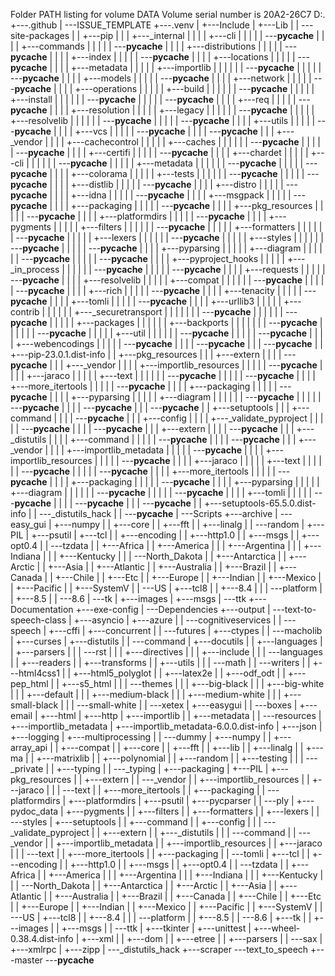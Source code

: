 Folder PATH listing for volume DATA
Volume serial number is 20A2-26C7
D:.
+---.github
|   \---ISSUE_TEMPLATE
+---.venv
|   +---Include
|   +---Lib
|   |   \---site-packages
|   |       +---pip
|   |       |   +---_internal
|   |       |   |   +---cli
|   |       |   |   |   \---__pycache__
|   |       |   |   +---commands
|   |       |   |   |   \---__pycache__
|   |       |   |   +---distributions
|   |       |   |   |   \---__pycache__
|   |       |   |   +---index
|   |       |   |   |   \---__pycache__
|   |       |   |   +---locations
|   |       |   |   |   \---__pycache__
|   |       |   |   +---metadata
|   |       |   |   |   +---importlib
|   |       |   |   |   |   \---__pycache__
|   |       |   |   |   \---__pycache__
|   |       |   |   +---models
|   |       |   |   |   \---__pycache__
|   |       |   |   +---network
|   |       |   |   |   \---__pycache__
|   |       |   |   +---operations
|   |       |   |   |   +---build
|   |       |   |   |   |   \---__pycache__
|   |       |   |   |   +---install
|   |       |   |   |   |   \---__pycache__
|   |       |   |   |   \---__pycache__
|   |       |   |   +---req
|   |       |   |   |   \---__pycache__
|   |       |   |   +---resolution
|   |       |   |   |   +---legacy
|   |       |   |   |   |   \---__pycache__
|   |       |   |   |   +---resolvelib
|   |       |   |   |   |   \---__pycache__
|   |       |   |   |   \---__pycache__
|   |       |   |   +---utils
|   |       |   |   |   \---__pycache__
|   |       |   |   +---vcs
|   |       |   |   |   \---__pycache__
|   |       |   |   \---__pycache__
|   |       |   +---_vendor
|   |       |   |   +---cachecontrol
|   |       |   |   |   +---caches
|   |       |   |   |   |   \---__pycache__
|   |       |   |   |   \---__pycache__
|   |       |   |   +---certifi
|   |       |   |   |   \---__pycache__
|   |       |   |   +---chardet
|   |       |   |   |   +---cli
|   |       |   |   |   |   \---__pycache__
|   |       |   |   |   +---metadata
|   |       |   |   |   |   \---__pycache__
|   |       |   |   |   \---__pycache__
|   |       |   |   +---colorama
|   |       |   |   |   +---tests
|   |       |   |   |   |   \---__pycache__
|   |       |   |   |   \---__pycache__
|   |       |   |   +---distlib
|   |       |   |   |   \---__pycache__
|   |       |   |   +---distro
|   |       |   |   |   \---__pycache__
|   |       |   |   +---idna
|   |       |   |   |   \---__pycache__
|   |       |   |   +---msgpack
|   |       |   |   |   \---__pycache__
|   |       |   |   +---packaging
|   |       |   |   |   \---__pycache__
|   |       |   |   +---pkg_resources
|   |       |   |   |   \---__pycache__
|   |       |   |   +---platformdirs
|   |       |   |   |   \---__pycache__
|   |       |   |   +---pygments
|   |       |   |   |   +---filters
|   |       |   |   |   |   \---__pycache__
|   |       |   |   |   +---formatters
|   |       |   |   |   |   \---__pycache__
|   |       |   |   |   +---lexers
|   |       |   |   |   |   \---__pycache__
|   |       |   |   |   +---styles
|   |       |   |   |   |   \---__pycache__
|   |       |   |   |   \---__pycache__
|   |       |   |   +---pyparsing
|   |       |   |   |   +---diagram
|   |       |   |   |   |   \---__pycache__
|   |       |   |   |   \---__pycache__
|   |       |   |   +---pyproject_hooks
|   |       |   |   |   +---_in_process
|   |       |   |   |   |   \---__pycache__
|   |       |   |   |   \---__pycache__
|   |       |   |   +---requests
|   |       |   |   |   \---__pycache__
|   |       |   |   +---resolvelib
|   |       |   |   |   +---compat
|   |       |   |   |   |   \---__pycache__
|   |       |   |   |   \---__pycache__
|   |       |   |   +---rich
|   |       |   |   |   \---__pycache__
|   |       |   |   +---tenacity
|   |       |   |   |   \---__pycache__
|   |       |   |   +---tomli
|   |       |   |   |   \---__pycache__
|   |       |   |   +---urllib3
|   |       |   |   |   +---contrib
|   |       |   |   |   |   +---_securetransport
|   |       |   |   |   |   |   \---__pycache__
|   |       |   |   |   |   \---__pycache__
|   |       |   |   |   +---packages
|   |       |   |   |   |   +---backports
|   |       |   |   |   |   |   \---__pycache__
|   |       |   |   |   |   \---__pycache__
|   |       |   |   |   +---util
|   |       |   |   |   |   \---__pycache__
|   |       |   |   |   \---__pycache__
|   |       |   |   +---webencodings
|   |       |   |   |   \---__pycache__
|   |       |   |   \---__pycache__
|   |       |   \---__pycache__
|   |       +---pip-23.0.1.dist-info
|   |       +---pkg_resources
|   |       |   +---extern
|   |       |   |   \---__pycache__
|   |       |   +---_vendor
|   |       |   |   +---importlib_resources
|   |       |   |   |   \---__pycache__
|   |       |   |   +---jaraco
|   |       |   |   |   +---text
|   |       |   |   |   |   \---__pycache__
|   |       |   |   |   \---__pycache__
|   |       |   |   +---more_itertools
|   |       |   |   |   \---__pycache__
|   |       |   |   +---packaging
|   |       |   |   |   \---__pycache__
|   |       |   |   +---pyparsing
|   |       |   |   |   +---diagram
|   |       |   |   |   |   \---__pycache__
|   |       |   |   |   \---__pycache__
|   |       |   |   \---__pycache__
|   |       |   \---__pycache__
|   |       +---setuptools
|   |       |   +---command
|   |       |   |   \---__pycache__
|   |       |   +---config
|   |       |   |   +---_validate_pyproject
|   |       |   |   |   \---__pycache__
|   |       |   |   \---__pycache__
|   |       |   +---extern
|   |       |   |   \---__pycache__
|   |       |   +---_distutils
|   |       |   |   +---command
|   |       |   |   |   \---__pycache__
|   |       |   |   \---__pycache__
|   |       |   +---_vendor
|   |       |   |   +---importlib_metadata
|   |       |   |   |   \---__pycache__
|   |       |   |   +---importlib_resources
|   |       |   |   |   \---__pycache__
|   |       |   |   +---jaraco
|   |       |   |   |   +---text
|   |       |   |   |   |   \---__pycache__
|   |       |   |   |   \---__pycache__
|   |       |   |   +---more_itertools
|   |       |   |   |   \---__pycache__
|   |       |   |   +---packaging
|   |       |   |   |   \---__pycache__
|   |       |   |   +---pyparsing
|   |       |   |   |   +---diagram
|   |       |   |   |   |   \---__pycache__
|   |       |   |   |   \---__pycache__
|   |       |   |   +---tomli
|   |       |   |   |   \---__pycache__
|   |       |   |   \---__pycache__
|   |       |   \---__pycache__
|   |       +---setuptools-65.5.0.dist-info
|   |       \---_distutils_hack
|   |           \---__pycache__
|   \---Scripts
+---archive
|   \---easy_gui
|       +---numpy
|       |   +---core
|       |   +---fft
|       |   +---linalg
|       |   \---random
|       +---PIL
|       +---psutil
|       +---tcl
|       |   +---encoding
|       |   +---http1.0
|       |   +---msgs
|       |   +---opt0.4
|       |   \---tzdata
|       |       +---Africa
|       |       +---America
|       |       |   +---Argentina
|       |       |   +---Indiana
|       |       |   +---Kentucky
|       |       |   \---North_Dakota
|       |       +---Antarctica
|       |       +---Arctic
|       |       +---Asia
|       |       +---Atlantic
|       |       +---Australia
|       |       +---Brazil
|       |       +---Canada
|       |       +---Chile
|       |       +---Etc
|       |       +---Europe
|       |       +---Indian
|       |       +---Mexico
|       |       +---Pacific
|       |       +---SystemV
|       |       \---US
|       +---tcl8
|       |   +---8.4
|       |   |   \---platform
|       |   +---8.5
|       |   \---8.6
|       \---tk
|           +---images
|           +---msgs
|           \---ttk
+---Documentation
+---exe-config
|   \---Dependencies
+---output
|   \---text-to-speech-class
|       +---asyncio
|       +---azure
|       |   \---cognitiveservices
|       |       \---speech
|       +---cffi
|       +---concurrent
|       |   \---futures
|       +---ctypes
|       |   \---macholib
|       +---curses
|       +---distutils
|       |   \---command
|       +---docutils
|       |   +---languages
|       |   +---parsers
|       |   |   \---rst
|       |   |       +---directives
|       |   |       +---include
|       |   |       \---languages
|       |   +---readers
|       |   +---transforms
|       |   +---utils
|       |   |   \---math
|       |   \---writers
|       |       +---html4css1
|       |       +---html5_polyglot
|       |       +---latex2e
|       |       +---odf_odt
|       |       +---pep_html
|       |       +---s5_html
|       |       |   \---themes
|       |       |       +---big-black
|       |       |       +---big-white
|       |       |       +---default
|       |       |       +---medium-black
|       |       |       +---medium-white
|       |       |       +---small-black
|       |       |       \---small-white
|       |       \---xetex
|       +---easygui
|       |   \---boxes
|       +---email
|       +---html
|       +---http
|       +---importlib
|       |   +---metadata
|       |   \---resources
|       +---importlib_metadata
|       +---importlib_metadata-6.0.0.dist-info
|       +---json
|       +---logging
|       +---multiprocessing
|       |   \---dummy
|       +---numpy
|       |   +---array_api
|       |   +---compat
|       |   +---core
|       |   +---fft
|       |   +---lib
|       |   +---linalg
|       |   +---ma
|       |   +---matrixlib
|       |   +---polynomial
|       |   +---random
|       |   +---testing
|       |   |   \---_private
|       |   +---typing
|       |   \---_typing
|       +---packaging
|       +---PIL
|       +---pkg_resources
|       |   +---extern
|       |   \---_vendor
|       |       +---importlib_resources
|       |       +---jaraco
|       |       |   \---text
|       |       +---more_itertools
|       |       +---packaging
|       |       \---platformdirs
|       +---platformdirs
|       +---psutil
|       +---pycparser
|       |   \---ply
|       +---pydoc_data
|       +---pygments
|       |   +---filters
|       |   +---formatters
|       |   +---lexers
|       |   \---styles
|       +---setuptools
|       |   +---command
|       |   +---config
|       |   |   \---_validate_pyproject
|       |   +---extern
|       |   +---_distutils
|       |   |   \---command
|       |   \---_vendor
|       |       +---importlib_metadata
|       |       +---importlib_resources
|       |       +---jaraco
|       |       |   \---text
|       |       +---more_itertools
|       |       +---packaging
|       |       \---tomli
|       +---tcl
|       |   +---encoding
|       |   +---http1.0
|       |   +---msgs
|       |   +---opt0.4
|       |   \---tzdata
|       |       +---Africa
|       |       +---America
|       |       |   +---Argentina
|       |       |   +---Indiana
|       |       |   +---Kentucky
|       |       |   \---North_Dakota
|       |       +---Antarctica
|       |       +---Arctic
|       |       +---Asia
|       |       +---Atlantic
|       |       +---Australia
|       |       +---Brazil
|       |       +---Canada
|       |       +---Chile
|       |       +---Etc
|       |       +---Europe
|       |       +---Indian
|       |       +---Mexico
|       |       +---Pacific
|       |       +---SystemV
|       |       \---US
|       +---tcl8
|       |   +---8.4
|       |   |   \---platform
|       |   +---8.5
|       |   \---8.6
|       +---tk
|       |   +---images
|       |   +---msgs
|       |   \---ttk
|       +---tkinter
|       +---unittest
|       +---wheel-0.38.4.dist-info
|       +---xml
|       |   +---dom
|       |   +---etree
|       |   +---parsers
|       |   \---sax
|       +---xmlrpc
|       +---zipp
|       \---_distutils_hack
+---scraper
\---text_to_speech
    +---master
    \---__pycache__
